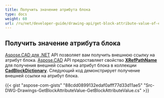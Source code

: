 ```yaml
---
title: Получить значение атрибута блока
type: docs
weight: 60
url: /ru/net/developer-guide/drawing-api/get-block-attribute-value-of-external-reference/
---
```


## **Получить значение атрибута блока**

[Aspose.CAD для .NET](/cad/net/) API позволяет вам получить внешнюю ссылку на атрибут блока. [Aspose.CAD](https://products.aspose.com/cad/net/) API предоставляет свойство [**XRefPathName**](https://reference.aspose.com/cad/net/aspose.cad.fileformats.cad.cadobjects/cadblockentity/properties/xrefpathname) для получения внешней ссылки на атрибут блока в коллекции [**CadBlockDictionary**](https://reference.aspose.com/cad/net/aspose.cad.fileformats.cad/cadblockdictionary). Следующий код демонстрирует получение внешней ссылки на атрибут блока.

{{< gist "aspose-com-gists" "88cdd0899132edaf0afff77d33d11ae5" "Src-DWG-Drawings-GetBlockAttributeValue-GetBlockAttributeValue.cs" >}}
